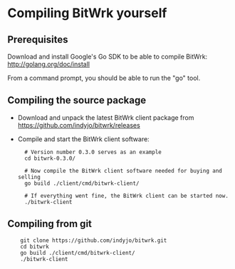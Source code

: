 Compiling BitWrk yourself
=========================

Prerequisites
--------------

Download and install Google's Go SDK to be able to compile BitWrk:
    http://golang.org/doc/install

From a command prompt, you should be able to run the "go" tool.

Compiling the source package
-----------------------------

- Download and unpack the latest BitWrk client package from
  https://github.com/indyjo/bitwrk/releases

- Compile and start the BitWrk client software:

        # Version number 0.3.0 serves as an example
        cd bitwrk-0.3.0/

        # Now compile the BitWrk client software needed for buying and selling
        go build ./client/cmd/bitwrk-client/

        # If everything went fine, the BitWrk client can be started now.
        ./bitwrk-client

Compiling from git
-------------------

        git clone https://github.com/indyjo/bitwrk.git
        cd bitwrk
        go build ./client/cmd/bitwrk-client/
        ./bitwrk-client
